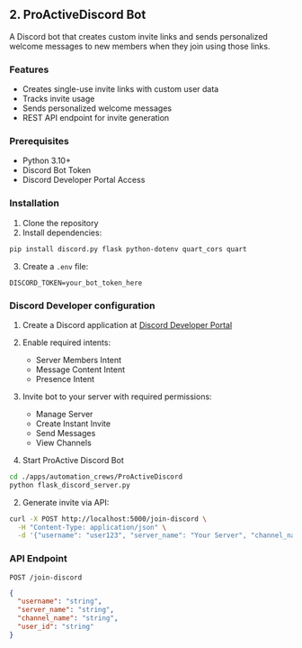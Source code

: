 ## 2. ProActiveDiscord Bot

A Discord bot that creates custom invite links and sends personalized welcome messages to new members when they join using those links.

### Features

- Creates single-use invite links with custom user data
- Tracks invite usage
- Sends personalized welcome messages
- REST API endpoint for invite generation

### Prerequisites

- Python 3.10+
- Discord Bot Token
- Discord Developer Portal Access

### Installation

1. Clone the repository
2. Install dependencies:
```bash
pip install discord.py flask python-dotenv quart_cors quart
```
3. Create a `.env` file:
```env
DISCORD_TOKEN=your_bot_token_here
```

### Discord Developer configuration

1. Create a Discord application at [Discord Developer Portal](https://discord.com/developers/applications)
2. Enable required intents:
   - Server Members Intent
   - Message Content Intent
   - Presence Intent
3. Invite bot to your server with required permissions:
   - Manage Server
   - Create Instant Invite
   - Send Messages
   - View Channels
   

1. Start ProActive Discord Bot
```bash
cd ./apps/automation_crews/ProActiveDiscord
python flask_discord_server.py
```

2. Generate invite via API:
```bash
curl -X POST http://localhost:5000/join-discord \
  -H "Content-Type: application/json" \
  -d '{"username": "user123", "server_name": "Your Server", "channel_name": "general", "user_id": "123"}'
```

### API Endpoint

`POST /join-discord`
```json
{
  "username": "string",
  "server_name": "string",
  "channel_name": "string",
  "user_id": "string"
}
```